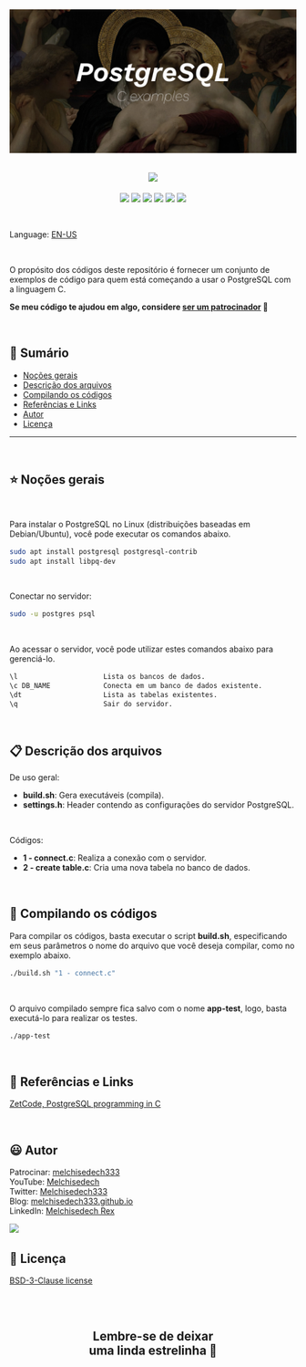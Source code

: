 
<div align='center'>

<img src="images/banner.jpg" >

</div>

<br>

<p align="center">
    <a href="https://github.com/sponsors/melchisedech333"><img src="https://img.shields.io/badge/patrocinar-30363D?style=for-the-badge&logo=GitHub-Sponsors&logoColor=#white" ></a>
    <br><br>
    <img src="https://badgen.net/badge/nível de amor/7 de 10/purple" >
    <img src="https://img.shields.io/github/languages/count/melchisedech333/c-postgresql?color=%23f34b7d&label=linguagens" >
    <img src="https://img.shields.io/github/languages/top/melchisedech333/c-postgresql?color=%23f34b7d" >
    <img src="https://img.shields.io/github/directory-file-count/melchisedech333/c-postgresql?label=arquivos" >
    <img src="https://img.shields.io/github/repo-size/melchisedech333/c-postgresql?label=tamanho repo" >
    <img src="https://img.shields.io/github/license/melchisedech333/c-postgresql?label=licen%C3%A7a" >
</p>

<br>

Language: <a href="readme.md">EN-US</a>

<br>

O propósito dos códigos deste repositório é fornecer um conjunto de exemplos de código para quem está começando a usar o PostgreSQL com a linguagem C.

**Se meu código te ajudou em algo, considere [ser um patrocinador](https://github.com/sponsors/melchisedech333) :blue_heart:** 

<br>


:bookmark_tabs: Sumário
-----
* [Noções gerais](#star-Noções-gerais)
* [Descrição dos arquivos](#clipboard-Descrição-dos-arquivos)
* [Compilando os códigos](#hammer-Compilando-os-códigos)
* [Referências e Links](#link-Referências-e-Links)
* [Autor](#smiley-autor)
* [Licença](#scroll-licença)
-----

<br>

:star: Noções gerais
---

<br>

Para instalar o PostgreSQL no Linux (distribuições baseadas em Debian/Ubuntu), você pode executar os comandos abaixo.

```bash
sudo apt install postgresql postgresql-contrib
sudo apt install libpq-dev
```

<br>

Conectar no servidor:
```bash
sudo -u postgres psql
```

<br>

Ao acessar o servidor, você pode utilizar estes comandos abaixo para gerenciá-lo.

```
\l                     Lista os bancos de dados.
\c DB_NAME             Conecta em um banco de dados existente.
\dt                    Lista as tabelas existentes.
\q                     Sair do servidor.
```

<br>

:clipboard: Descrição dos arquivos
---

De uso geral:

- <b>build.sh</b>: Gera executáveis (compila).
- <b>settings.h</b>: Header contendo as configurações do servidor PostgreSQL.

<br>

Códigos:

- <b>1 - connect.c</b>: Realiza a conexão com o servidor. 
- <b>2 - create table.c</b>: Cria uma nova tabela no banco de dados. 

<br>

:hammer: Compilando os códigos
---

Para compilar os códigos, basta executar o script <b>build.sh</b>, especificando em seus parâmetros o nome do arquivo que você deseja compilar, como no exemplo abaixo.

```bash
./build.sh "1 - connect.c"
```

<br>

O arquivo compilado sempre fica salvo com o nome <b>app-test</b>, logo, basta executá-lo para realizar os testes.

```bash
./app-test
```

<br>

:link: Referências e Links
---

[ZetCode, PostgreSQL programming in C](https://zetcode.com/db/postgresqlc/)

<br>

:smiley: Autor
---

Patrocinar: [melchisedech333](https://github.com/sponsors/melchisedech333)<br>
YouTube: [Melchisedech](https://www.youtube.com/channel/UC4Sh4wxncr5arnydpUfWPKw)<br>
Twitter: [Melchisedech333](https://twitter.com/Melchisedech333)<br>
Blog: [melchisedech333.github.io](https://melchisedech333.github.io/)<br>
LinkedIn: [Melchisedech Rex](https://www.linkedin.com/in/melchisedech-rex-724152235/)

<img src="https://github.com/melchisedech333.png?size=200" height="100" />

<br>

:scroll: Licença
---

[BSD-3-Clause license](./license)

<br><br>

<div align="center">

## Lembre-se de deixar <br> uma linda estrelinha :star_struck:

</div>


